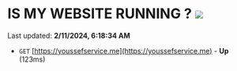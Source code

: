 # IS MY WEBSITE RUNNING ? [![](https://img.shields.io/static/v1?label=Sponsor&message=%E2%9D%A4&logo=GitHub&color=%23fe8e86)](https://github.com/sponsors/<username>)

Last updated: **2/11/2024, 6:18:34 AM**

- `GET` [https://youssefservice.me](https://youssefservice.me) - **Up** (123ms)
